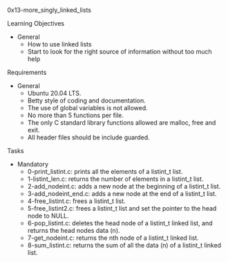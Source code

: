 0x13-more_singly_linked_lists

Learning Objectives
- General
	- How to use linked lists
	- Start to look for the right source of information without too much help

Requirements
- General
	- Ubuntu 20.04 LTS.
	- Betty style of coding and documentation.
	- The use of global variables is not allowed.
	- No more than 5 functions per file.
	- The only C standard library functions allowed are malloc, free and exit.
	- All header files should be include guarded.

Tasks
- Mandatory
	- 0-print_listint.c: prints all the elements of a listint_t list.
	- 1-listint_len.c: returns the number of elements in a listint_t list.
	- 2-add_nodeint.c: adds a new node at the beginning of a listint_t list.
	- 3-add_nodeint_end.c: adds a new node at the end of a listint_t list.
	- 4-free_listint.c: frees a listint_t list.
	- 5-free_listint2.c: frees a listint_t list and set the pointer to the head node to NULL.
	- 6-pop_listint.c: deletes the head node of a listint_t linked list, and returns the head nodes data (n).
	- 7-get_nodeint.c: returns the nth node of a listint_t linked list.
	- 8-sum_listint.c: returns the sum of all the data (n) of a listint_t linked list.
